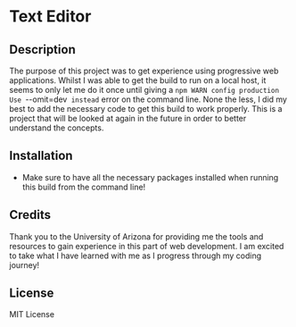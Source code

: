 # Text Editor

## Description

The purpose of this project was to get experience using progressive web applications. Whilst I was able to get the build to run on a local host, it seems to only let me do it once until giving a `npm WARN config production Use `--omit=dev` instead` error on the command line. None the less, I did my best to add the necessary code to get this build to work properly. This is a project that will be looked at again in the future in order to better understand the concepts. 

## Installation

- Make sure to have all the necessary packages installed when running this build from the command line!

## Credits

Thank you to the University of Arizona for providing me the tools and resources to gain experience in this part of web development. I am excited to take what I have learned with me as I progress through my coding journey!

## License

MIT License
